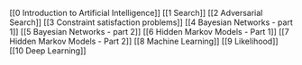 [[0 Introduction to Artificial Intelligence]]
[[1 Search]]
[[2 Adversarial Search]]
[[3 Constraint satisfaction problems]]
[[4 Bayesian Networks - part 1]]
[[5 Bayesian Networks - part 2]]
[[6 Hidden Markov Models - Part 1]]
[[7 Hidden Markov Models - Part 2]]
[[8 Machine Learning]]
[[9 Likelihood]]
[[10 Deep Learning]]
